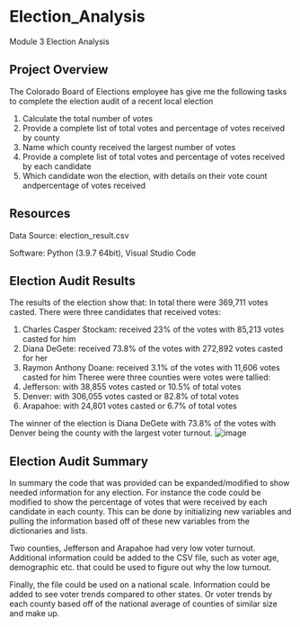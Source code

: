 # Election_Analysis
Module 3 Election Analysis
## Project Overview
The Colorado Board of Elections employee has give me the following tasks to complete the election audit of a recent local election

1. Calculate the total number of votes
2. Provide a complete list of total votes and percentage of votes received by county 
3. Name which county received the largest number of votes
4. Provide a complete list of total votes and percentage of votes received by each candidate
5. Which candidate won the election, with details on their vote count andpercentage of votes received

## Resources
Data Source: election_result.csv

Software: Python (3.9.7 64bit), Visual Studio Code 

## Election Audit Results
The results of the election show that: 
In total there were 369,711 votes casted.
There were three candidates that received votes:
  1. Charles Casper Stockam: received 23% of the votes with 85,213 votes casted for him
  2. Diana DeGete: received 73.8% of the votes with 272,892 votes casted for her
  3. Raymon Anthony Doane: received 3.1% of the votes with 11,606 votes casted for him
 Theree were three counties were votes were tallied:
  1. Jefferson: with 38,855 votes casted or 10.5% of total votes
  2. Denver: with 306,055 votes casted or 82.8% of total votes
  3. Arapahoe: with 24,801 votes casted or 6.7% of total votes
 
The winner of the election is Diana DeGete with 73.8% of the votes with Denver being the county with the largest voter turnout. 
![image](https://user-images.githubusercontent.com/90973718/136671254-85a6abde-4174-4601-90c9-2666a447c489.png)

  
  
 ## Election Audit Summary
 In summary the code that was provided can be expanded/modified to show needed information for any election.  For instance the code could be modified to show the percentage of votes that were received by each candidate in each county. This can be done by initializing new variables and pulling the information based off of these new variables from the dictionaries and lists.   
 
 Two counties, Jefferson and Arapahoe had very low voter turnout.  Additional information could be added to the CSV file, such as voter age, demographic etc. that could be used to figure out why the low turnout. 
 
 Finally, the file could be used on a national scale.  Information could be added to see voter trends compared to other states. Or voter trends by each county based off of the national average of counties of similar size and make up.  
 
 

